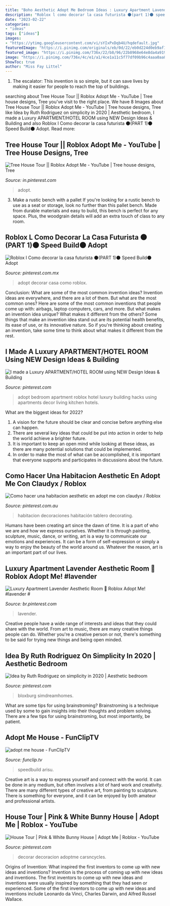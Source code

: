 ```yaml
---
title: "Boho Aesthetic Adopt Me Bedroom Ideas : Luxury Apartment Lavender Aesthetic Room 💜 Roblox Adopt Me! #lavender #"
description: "Roblox l como decorar la casa futurista 🌑(part 1)🌑 speed build🌑 adopt"
date: "2023-02-22"
categories:
- "ideas"
tags: ["ideas"]
images:
- "https://ytimg.googleusercontent.com/vi/sYIxPxDqb4U/hqdefault.jpg"
featuredImage: "https://i.pinimg.com/originals/eb/0d/22/eb0d224d0eb9af19a35f9c6663c99062.jpg"
featured_image: "https://i.pinimg.com/736x/22/b8/96/22b8968e64e8da4a91945d8960de86fd.jpg"
image: "https://i.pinimg.com/736x/4c/e1/a1/4ce1a11c5f77df09b96c4aaa0aa839e9.jpg"
ShowToc: true
author: "Miss Fay Littel"
---
```



1. The escalator: This invention is so simple, but it can save lives by making it easier for people to reach the top of buildings.

	

		
searching about Tree House Tour || Roblox Adopt Me - YouTube | Tree house designs, Tree you've visit to the right place. We have 8 Images about Tree House Tour || Roblox Adopt Me - YouTube | Tree house designs, Tree like Idea by Ruth Rodriguez on simplicity in 2020 | Aesthetic bedroom, I made a Luxury APARTMENT/HOTEL ROOM using NEW Design Ideas &amp; Building and also Roblox l Como decorar la casa futurista 🌑(PART 1)🌑 Speed Build🌑 Adopt. Read more:
		
    
## Tree House Tour || Roblox Adopt Me - YouTube | Tree House Designs, Tree

<img loading=lazy src="https://i.pinimg.com/736x/22/b8/96/22b8968e64e8da4a91945d8960de86fd.jpg" onerror="this.onerror=null;this.src='https://tse2.mm.bing.net/th?id=OIP.oQq6TjoZE8ORDDQUA26NTAHaFj&amp;pid=15.1';" alt="Tree House Tour || Roblox Adopt Me - YouTube | Tree house designs, Tree">

_Source: in.pinterest.com_

>adopt. 

	

3. Make a rustic bench with a pallet
If you're looking for a rustic bench to use as a seat or storage, look no further than this pallet bench. Made from durable materials and easy to build, this bench is perfect for any space. Plus, the woodgrain details will add an extra touch of class to any room.

    
## Roblox L Como Decorar La Casa Futurista 🌑(PART 1)🌑 Speed Build🌑 Adopt

<img loading=lazy src="https://i.pinimg.com/736x/8d/8f/d5/8d8fd5369527de059bae18cfcd5e7aeb.jpg" onerror="this.onerror=null;this.src='https://tse3.mm.bing.net/th?id=OIP.2MxYyYKSXmf-Emb7JXNL0gHaEK&amp;pid=15.1';" alt="Roblox l Como decorar la casa futurista 🌑(PART 1)🌑 Speed Build🌑 Adopt">

_Source: pinterest.com.mx_

>adopt decorar casa como roblox. 

	

Conclusion: What are some of the most common invention ideas?
Invention ideas are everywhere, and there are a lot of them. But what are the most common ones? Here are some of the most common inventions that people come up with: airbags, laptop computers, cars, and more. 
But what makes an invention idea unique? What makes it different from the others? 
Some things that make an invention idea stand out are its potential health benefits, its ease of use, or its innovative nature. So if you're thinking about creating an invention, take some time to think about what makes it different from the rest.

    
## I Made A Luxury APARTMENT/HOTEL ROOM Using NEW Design Ideas &amp; Building

<img loading=lazy src="https://i.pinimg.com/736x/41/f2/63/41f263044da6afb6abcf1f0f08296724.jpg" onerror="this.onerror=null;this.src='https://tse3.mm.bing.net/th?id=OIP.xdgc5LhjtCAv00rzraR1bQHaEK&amp;pid=15.1';" alt="I made a Luxury APARTMENT/HOTEL ROOM using NEW Design Ideas &amp; Building">

_Source: pinterest.com_

>adopt bedroom apartment roblox hotel luxury building hacks using apartments decor living kitchen hotels. 

	

What are the biggest ideas for 2022?
1. A vision for the future should be clear and concise before anything else can happen. 
2. There are several key ideas that could be put into action in order to help the world achieve a brighter future. 
3. It is important to keep an open mind while looking at these ideas, as there are many potential solutions that could be implemented. 
4. In order to make the most of what can be accomplished, it is important that everyone supports and participates in discussions about the future.

    
## Como Hacer Una Habitacion Aesthetic En Adopt Me Con Claudyx / Roblox

<img loading=lazy src="https://i.pinimg.com/736x/df/6a/b7/df6ab7058ca0ac23f2fb3361df9e7624.jpg" onerror="this.onerror=null;this.src='https://tse3.mm.bing.net/th?id=OIP.i53xtm7rf0Rm7YkvCwYVUAHaEK&amp;pid=15.1';" alt="Como hacer una habitacion aesthetic en adopt me con claudyx / Roblox">

_Source: pinterest.com.au_

>habitacion decoraciones habitación tablero decorating. 

	

Humans have been creating art since the dawn of time. It is a part of who we are and how we express ourselves. Whether it is through painting, sculpture, music, dance, or writing, art is a way to communicate our emotions and experiences. It can be a form of self-expression or simply a way to enjoy the beauty of the world around us. Whatever the reason, art is an important part of our lives.

    
## Luxury Apartment Lavender Aesthetic Room 💜 Roblox Adopt Me! #lavender #

<img loading=lazy src="https://i.pinimg.com/originals/b5/ab/36/b5ab36cadb262921cd6c44a4f4627716.jpg" onerror="this.onerror=null;this.src='https://tse2.mm.bing.net/th?id=OIP.JJwqwTyALDNVuPJ2DuFg9gHaEK&amp;pid=15.1';" alt="Luxury Apartment Lavender Aesthetic Room 💜 Roblox Adopt Me! #lavender #">

_Source: br.pinterest.com_

>lavender. 

	

Creative people have a wide range of interests and ideas that they could share with the world. From art to music, there are many creative things people can do. Whether you're a creative person or not, there's something to be said for trying new things and being open minded.

    
## Idea By Ruth Rodriguez On Simplicity In 2020 | Aesthetic Bedroom

<img loading=lazy src="https://i.pinimg.com/originals/eb/0d/22/eb0d224d0eb9af19a35f9c6663c99062.jpg" onerror="this.onerror=null;this.src='https://tse3.mm.bing.net/th?id=OIP.2mZ_EYySNt48-fiN60aefgHaHa&amp;pid=15.1';" alt="Idea by Ruth Rodriguez on simplicity in 2020 | Aesthetic bedroom">

_Source: pinterest.com_

>bloxburg simdreamhomes. 

	

What are some tips for using brainstroming?
Brainstroming is a technique used by some to gain insights into their thoughts and problem solving. There are a few tips for using brainstroming, but most importantly, be patient.

    
## Adopt Me House - FunClipTV

<img loading=lazy src="https://ytimg.googleusercontent.com/vi/sYIxPxDqb4U/hqdefault.jpg" onerror="this.onerror=null;this.src='https://tse2.mm.bing.net/th?id=OIP.j1TdGjoX47lKxT1gBmnykQHaFj&amp;pid=15.1';" alt="adopt me house - FunClipTV">

_Source: funclip.tv_

>speedbuild arisu. 

	

Creative art is a way to express yourself and connect with the world. It can be done in any medium, but often involves a lot of hard work and creativity. There are many different types of creative art, from painting to sculpture. There is something for everyone, and it can be enjoyed by both amateur and professional artists.

    
## House Tour | Pink &amp; White Bunny House | Adopt Me | Roblox - YouTube

<img loading=lazy src="https://i.pinimg.com/736x/4c/e1/a1/4ce1a11c5f77df09b96c4aaa0aa839e9.jpg" onerror="this.onerror=null;this.src='https://tse3.mm.bing.net/th?id=OIP.BrRQ9G2UH_hfQcqttrvAgAHaFj&amp;pid=15.1';" alt="House Tour | Pink &amp; White Bunny House | Adopt Me | Roblox - YouTube">

_Source: pinterest.com_

>decorar decoracion adoptme carsncycles. 

	

Origins of Invention: What inspired the first inventors to come up with new ideas and inventions?
Invention is the process of coming up with new ideas and inventions. The first inventors to come up with new ideas and inventions were usually inspired by something that they had seen or experienced. Some of the first inventors to come up with new ideas and inventions include Leonardo da Vinci, Charles Darwin, and Alfred Russel Wallace.

